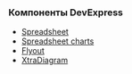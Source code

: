### Компоненты DevExpress

* [Spreadsheet](Spreadsheet.md)
* [Spreadsheet charts](SpreadsheetCharts.md)
* [Flyout](Flyout.md)
* [XtraDiagram](XtraDiagram.md)